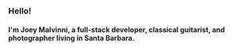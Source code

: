 ### Hello! 

#### I'm Joey Malvinni, a full-stack developer, classical guitarist, and photographer living in Santa Barbara.
